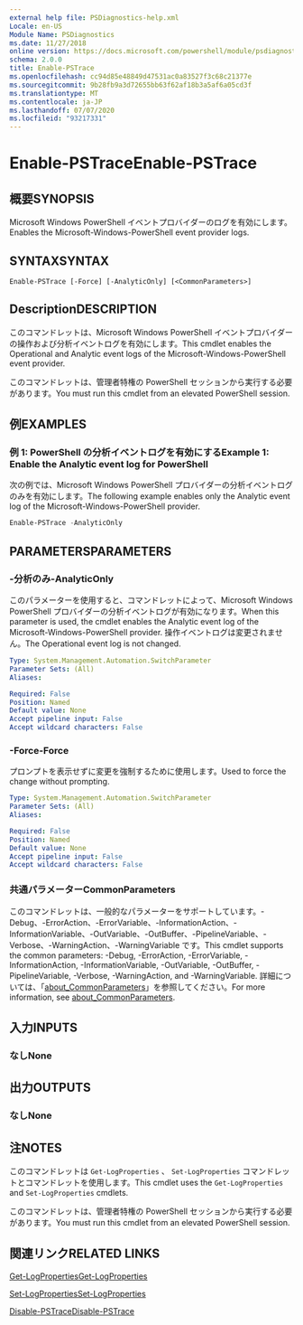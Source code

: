 ```yaml
---
external help file: PSDiagnostics-help.xml
Locale: en-US
Module Name: PSDiagnostics
ms.date: 11/27/2018
online version: https://docs.microsoft.com/powershell/module/psdiagnostics/enable-pstrace?view=powershell-7.1&WT.mc_id=ps-gethelp
schema: 2.0.0
title: Enable-PSTrace
ms.openlocfilehash: cc94d85e48849d47531ac0a83527f3c68c21377e
ms.sourcegitcommit: 9b28fb9a3d72655bb63f62af18b3a5af6a05cd3f
ms.translationtype: MT
ms.contentlocale: ja-JP
ms.lasthandoff: 07/07/2020
ms.locfileid: "93217331"
---
```

# <span data-ttu-id="94e86-102">Enable-PSTrace</span><span class="sxs-lookup"><span data-stu-id="94e86-102">Enable-PSTrace</span></span>

## <span data-ttu-id="94e86-103">概要</span><span class="sxs-lookup"><span data-stu-id="94e86-103">SYNOPSIS</span></span>
<span data-ttu-id="94e86-104">Microsoft Windows PowerShell イベントプロバイダーのログを有効にします。</span><span class="sxs-lookup"><span data-stu-id="94e86-104">Enables the Microsoft-Windows-PowerShell event provider logs.</span></span>

## <span data-ttu-id="94e86-105">SYNTAX</span><span class="sxs-lookup"><span data-stu-id="94e86-105">SYNTAX</span></span>

```
Enable-PSTrace [-Force] [-AnalyticOnly] [<CommonParameters>]
```

## <span data-ttu-id="94e86-106">Description</span><span class="sxs-lookup"><span data-stu-id="94e86-106">DESCRIPTION</span></span>

<span data-ttu-id="94e86-107">このコマンドレットは、Microsoft Windows PowerShell イベントプロバイダーの操作および分析イベントログを有効にします。</span><span class="sxs-lookup"><span data-stu-id="94e86-107">This cmdlet enables the Operational and Analytic event logs of the Microsoft-Windows-PowerShell event provider.</span></span>

<span data-ttu-id="94e86-108">このコマンドレットは、管理者特権の PowerShell セッションから実行する必要があります。</span><span class="sxs-lookup"><span data-stu-id="94e86-108">You must run this cmdlet from an elevated PowerShell session.</span></span>

## <span data-ttu-id="94e86-109">例</span><span class="sxs-lookup"><span data-stu-id="94e86-109">EXAMPLES</span></span>

### <span data-ttu-id="94e86-110">例 1: PowerShell の分析イベントログを有効にする</span><span class="sxs-lookup"><span data-stu-id="94e86-110">Example 1: Enable the Analytic event log for PowerShell</span></span>

<span data-ttu-id="94e86-111">次の例では、Microsoft Windows PowerShell プロバイダーの分析イベントログのみを有効にします。</span><span class="sxs-lookup"><span data-stu-id="94e86-111">The following example enables only the Analytic event log of the Microsoft-Windows-PowerShell provider.</span></span>

```powershell
Enable-PSTrace -AnalyticOnly
```

## <span data-ttu-id="94e86-112">PARAMETERS</span><span class="sxs-lookup"><span data-stu-id="94e86-112">PARAMETERS</span></span>

### <span data-ttu-id="94e86-113">-分析のみ</span><span class="sxs-lookup"><span data-stu-id="94e86-113">-AnalyticOnly</span></span>

<span data-ttu-id="94e86-114">このパラメーターを使用すると、コマンドレットによって、Microsoft Windows PowerShell プロバイダーの分析イベントログが有効になります。</span><span class="sxs-lookup"><span data-stu-id="94e86-114">When this parameter is used, the cmdlet enables the Analytic event log of the Microsoft-Windows-PowerShell provider.</span></span> <span data-ttu-id="94e86-115">操作イベントログは変更されません。</span><span class="sxs-lookup"><span data-stu-id="94e86-115">The Operational event log is not changed.</span></span>

```yaml
Type: System.Management.Automation.SwitchParameter
Parameter Sets: (All)
Aliases:

Required: False
Position: Named
Default value: None
Accept pipeline input: False
Accept wildcard characters: False
```

### <span data-ttu-id="94e86-116">-Force</span><span class="sxs-lookup"><span data-stu-id="94e86-116">-Force</span></span>

<span data-ttu-id="94e86-117">プロンプトを表示せずに変更を強制するために使用します。</span><span class="sxs-lookup"><span data-stu-id="94e86-117">Used to force the change without prompting.</span></span>

```yaml
Type: System.Management.Automation.SwitchParameter
Parameter Sets: (All)
Aliases:

Required: False
Position: Named
Default value: None
Accept pipeline input: False
Accept wildcard characters: False
```

### <span data-ttu-id="94e86-118">共通パラメーター</span><span class="sxs-lookup"><span data-stu-id="94e86-118">CommonParameters</span></span>
<span data-ttu-id="94e86-119">このコマンドレットは、一般的なパラメーターをサポートしています。-Debug、-ErrorAction、-ErrorVariable、-InformationAction、-InformationVariable、-OutVariable、-OutBuffer、-PipelineVariable、-Verbose、-WarningAction、-WarningVariable です。</span><span class="sxs-lookup"><span data-stu-id="94e86-119">This cmdlet supports the common parameters: -Debug, -ErrorAction, -ErrorVariable, -InformationAction, -InformationVariable, -OutVariable, -OutBuffer, -PipelineVariable, -Verbose, -WarningAction, and -WarningVariable.</span></span> <span data-ttu-id="94e86-120">詳細については、「[about_CommonParameters](https://go.microsoft.com/fwlink/?LinkID=113216)」を参照してください。</span><span class="sxs-lookup"><span data-stu-id="94e86-120">For more information, see [about_CommonParameters](https://go.microsoft.com/fwlink/?LinkID=113216).</span></span>

## <span data-ttu-id="94e86-121">入力</span><span class="sxs-lookup"><span data-stu-id="94e86-121">INPUTS</span></span>

### <span data-ttu-id="94e86-122">なし</span><span class="sxs-lookup"><span data-stu-id="94e86-122">None</span></span>

## <span data-ttu-id="94e86-123">出力</span><span class="sxs-lookup"><span data-stu-id="94e86-123">OUTPUTS</span></span>

### <span data-ttu-id="94e86-124">なし</span><span class="sxs-lookup"><span data-stu-id="94e86-124">None</span></span>

## <span data-ttu-id="94e86-125">注</span><span class="sxs-lookup"><span data-stu-id="94e86-125">NOTES</span></span>

<span data-ttu-id="94e86-126">このコマンドレットは `Get-LogProperties` 、 `Set-LogProperties` コマンドレットとコマンドレットを使用します。</span><span class="sxs-lookup"><span data-stu-id="94e86-126">This cmdlet uses the `Get-LogProperties` and `Set-LogProperties` cmdlets.</span></span>

<span data-ttu-id="94e86-127">このコマンドレットは、管理者特権の PowerShell セッションから実行する必要があります。</span><span class="sxs-lookup"><span data-stu-id="94e86-127">You must run this cmdlet from an elevated PowerShell session.</span></span>

## <span data-ttu-id="94e86-128">関連リンク</span><span class="sxs-lookup"><span data-stu-id="94e86-128">RELATED LINKS</span></span>

[<span data-ttu-id="94e86-129">Get-LogProperties</span><span class="sxs-lookup"><span data-stu-id="94e86-129">Get-LogProperties</span></span>](Get-LogProperties.md)

[<span data-ttu-id="94e86-130">Set-LogProperties</span><span class="sxs-lookup"><span data-stu-id="94e86-130">Set-LogProperties</span></span>](Set-LogProperties.md)

[<span data-ttu-id="94e86-131">Disable-PSTrace</span><span class="sxs-lookup"><span data-stu-id="94e86-131">Disable-PSTrace</span></span>](Disable-PSTrace.md)

